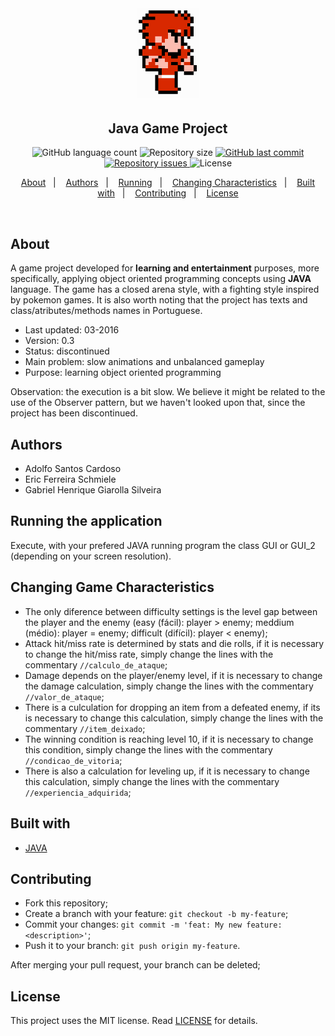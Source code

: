 <h1 align="center">
    <img alt="Coliseum" title="#coliseum" src="assets/logo.png" width="100px" />
</h1>

<h2 align="center">
  Java Game Project
</h2>
<p align="center">
  <img alt="GitHub language count" src="https://img.shields.io/github/languages/count/e7r7i7c/coliseum">

  <img alt="Repository size" src="https://img.shields.io/github/repo-size/e7r7i7c/coliseum">
  
  <a href="https://github.com/e7r7i7c/coliseum/commits/master">
    <img alt="GitHub last commit" src="https://img.shields.io/github/last-commit/e7r7i7c/coliseum">
  </a>

  <a href="https://github.com/e7r7i7c/coliseum/issues">
    <img alt="Repository issues" src="https://img.shields.io/github/issues/e7r7i7c/coliseum">
  </a>

  <img alt="License" src="https://img.shields.io/badge/license-MIT-brightgreen">
</p>

<p align="center">
  <a href="#about">About</a>&nbsp;&nbsp;&nbsp;|&nbsp;&nbsp;&nbsp;
  <a href="#authors">Authors</a>&nbsp;&nbsp;&nbsp;|&nbsp;&nbsp;&nbsp;
  <a href="#running-the-application">Running</a>&nbsp;&nbsp;&nbsp;|&nbsp;&nbsp;&nbsp;
  <a href="#changing-game-characteristics">Changing Characteristics</a>&nbsp;&nbsp;&nbsp;|&nbsp;&nbsp;&nbsp;
  <a href="#built-with">Built with</a>&nbsp;&nbsp;&nbsp;|&nbsp;&nbsp;&nbsp;
  <a href="#contributing">Contributing</a>&nbsp;&nbsp;&nbsp;|&nbsp;&nbsp;&nbsp;
  <a href="#license">License</a>
</p>

<br>

## About

A game project developed for <strong>learning and entertainment</strong> purposes, more specifically, applying object oriented programming concepts using <strong>JAVA</strong> language. The game has a closed arena style, with a fighting style inspired by pokemon games. It is also worth noting that the project has texts and class/atributes/methods names in Portuguese.

* Last updated: 03-2016
* Version: 0.3
* Status: discontinued
* Main problem: slow animations and unbalanced gameplay
* Purpose: learning object oriented programming

Observation: the execution is a bit slow. We believe it might be related to the use of the Observer pattern, but we haven't looked upon that, since the project has been discontinued.

## Authors

* Adolfo Santos Cardoso
* Eric Ferreira Schmiele
* Gabriel Henrique Giarolla Silveira

## Running the application

Execute, with your prefered JAVA running program the class GUI or GUI_2 (depending on your screen resolution).

## Changing Game Characteristics

* The only diference between difficulty settings is the level gap between the player and the enemy (easy (fácil): player > enemy; meddium (médio): player = enemy; difficult (difícil): player < enemy);
* Attack hit/miss rate is determined by stats and die rolls, if it is necessary to change the hit/miss rate, simply change the lines with the commentary `//calculo_de_ataque`;
* Damage depends on the player/enemy level, if it is necessary to change the damage calculation, simply change the lines with the commentary `//valor_de_ataque`;
* There is a culculation for dropping an item from a defeated enemy, if its is necessary to change this calculation, simply change the lines with the commentary `//item_deixado`;
* The winning condition is reaching level 10, if it is necessary to change this condition, simply change the lines with the commentary `//condicao_de_vitoria`;
* There is also a calculation for leveling up, if it is necessary to change this calculation, simply change the lines with the commentary `//experiencia_adquirida`;

## Built with

* [JAVA](https://www.java.com)

<!-- ## Layout

 You can download the layout (`.sketch`) using [this link](.github/DevRadar.sketch).

To open it in any SO, use [Figma](https://figma.com). -->

## Contributing

* Fork this repository;
* Create a branch with your feature: `git checkout -b my-feature`;
* Commit your changes: `git commit -m 'feat: My new feature: <description>'`;
* Push it to your branch: `git push origin my-feature`.

After merging your pull request, your branch can be deleted;

## License

This project uses the MIT license. Read [LICENSE](LICENSE.txt) for details.
